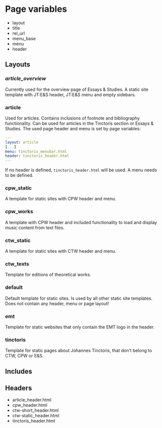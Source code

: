 # Page variables

* layout
* title
* rel_url
* menu_base
* menu
* header

## Layouts

### *article_overview*

Currently used for the overview page of Essays & Studies. A static site template with JT:E&S header, JT:E&S menu and empty sidebars.

### article

Used for articles. Contains inclusions of footnote and bibliography functionality. Can be used for articles in the Tinctoris section or Essays & Studies. The used page header and menu is set by page variables:

```yaml
---
layout: article
[...]
menu: tinctoris_menubar.html
header: tinctoris_header.html
---
```

If no header is defined, `tinctoris_header.html` will be used. A menu needs to be defined.

### cpw_static

A template for static sites with CPW header and menu.

### cpw_works

A template with CPW header and included functionality to load and display music content from text files.

### ctw_static

A template for static sites with CTW header and menu.

### ctw_texts

Template for editions of theoretical works.

### default

Default template for static sites. Is used by all other static site templates. Does not contain any header, menu or page layout!

### emt

Template for static websites that only contain the EMT logo in the header.

### tinctoris

Template for static pages about Johannes Tinctoris, that don't belong to CTW, CPW or E&S.

## Includes

## Headers

* article_header.html
* cpw_header.html
* ctw-short_header.html
* ctw-static_header.html
* tinctoris_header.html

